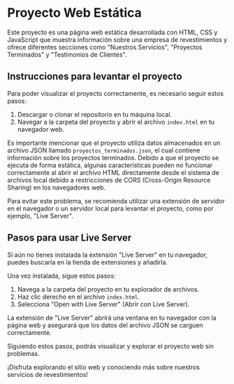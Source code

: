 # Proyecto Web Estática

Este proyecto es una página web estática desarrollada con HTML, CSS y JavaScript que muestra información sobre una empresa de revestimientos y ofrece diferentes secciones como "Nuestros Servicios", "Proyectos Terminados" y "Testimonios de Clientes".

## Instrucciones para levantar el proyecto

Para poder visualizar el proyecto correctamente, es necesario seguir estos pasos:

1. Descargar o clonar el repositorio en tu máquina local.
2. Navegar a la carpeta del proyecto y abrir el archivo `index.html` en tu navegador web.

Es importante mencionar que el proyecto utiliza datos almacenados en un archivo JSON llamado `proyectos_terminados.json`, el cual contiene información sobre los proyectos terminados. Debido a que el proyecto se ejecuta de forma estática, algunas características pueden no funcionar correctamente al abrir el archivo HTML directamente desde el sistema de archivos local debido a restricciones de CORS (Cross-Origin Resource Sharing) en los navegadores web.

Para evitar este problema, se recomienda utilizar una extensión de servidor en el navegador o un servidor local para levantar el proyecto, como por ejemplo, "Live Server". 

## Pasos para usar Live Server

Si aún no tienes instalada la extensión "Live Server" en tu navegador, puedes buscarla en la tienda de extensiones y añadirla.

Una vez instalada, sigue estos pasos:

1. Navega a la carpeta del proyecto en tu explorador de archivos.
2. Haz clic derecho en el archivo `index.html`.
3. Selecciona "Open with Live Server" (Abrir con Live Server).

La extensión de "Live Server" abrirá una ventana en tu navegador con la página web y asegurará que los datos del archivo JSON se carguen correctamente.

Siguiendo estos pasos, podrás visualizar y explorar el proyecto web sin problemas.

¡Disfruta explorando el sitio web y conociendo más sobre nuestros servicios de revestimientos!